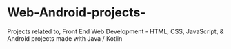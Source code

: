 # Web-Android-projects-
Projects related to, Front End Web Development - HTML, CSS, JavaScript, &amp; Android projects made with Java / Kotlin
